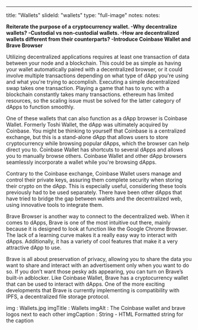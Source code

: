 --- 
title: "Wallets"
slideId: "wallets"
type: "full-image"
notes: notes: 
  <p><b>Reiterate the purpose of a cryptocurrency wallet. 
-Why decentralize wallets? 
-Custodial vs non-custodial wallets. 
-How are decentralized wallets different from their counterparts? 
-Introduce Coinbase Wallet and Brave Browser</b></p>
  <p>Utilizing decentralized applications requires at least one transaction of data between your node and a blockchain. This could be as simple as having your wallet automatically paired with a decentralized browser, or it could involve multiple transactions depending on what type of dApp you're using and what you're trying to accomplish. Executing a simple decentralized swap takes one transaction. Playing a game that has to sync with a blockchain constantly takes many transactions. ethereum has limited resources, so the scaling issue must be solved for the latter category of dApps to function smoothly.</p>
  <p>One of these wallets that can also function as a dApp browser is Coinbase Wallet. Formerly Toshi Wallet, the dApp was ultimately acquired by Coinbase. You might be thinking to yourself that Coinbase is a centralized exchange, but this is a stand-alone dApp that allows users to store cryptocurrency while browsing popular dApps, which the browser can help direct you to. Coinbase Wallet has shortcuts to several dApps and allows you to manually browse others. Coinbase Wallet and other dApp browsers seamlessly incorporate a wallet while you're browsing dApps.</p>
  <p>Contrary to the Coinbase exchange, Coinbase Wallet users manage and control their private keys, assuring them complete security when storing their crypto on the dApp. This is especially useful, considering these tools previously had to be used separately. There have been other dApps that have tried to bridge the gap between wallets and the decentralized web, using innovative tools to integrate them.</p>
  <p>Brave Browser is another way to connect to the decentralized web. When it comes to dApps, Brave is one of the most intuitive out there, mainly because it is designed to look at function like the Google Chrome Browser. The lack of a learning curve makes it a really easy way to interact with dApps. Additionally, it has a variety of cool features that make it a very attractive dApp to use.</p>
  <p>Brave is all about preservation of privacy, allowing you to share the data you want to share and interact with an advertisement only when you want to do so. If you don’t want those pesky ads appearing, you can turn on Brave’s built-in adblocker.  Like Coinbase Wallet, Brave has a cryptocurrency wallet that can be used to interact with dApps. One of the more exciting developments that Brave is currently implementing is compatibility with IPFS, a decentralized file storage protocol.</p>
img : Wallets.jpg
imgTitle : Wallets
imgAlt : The Coinbase wallet and brave logos next to each other
imgCaption : String - HTML Formatted string for the caption
